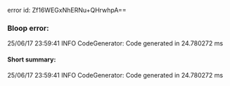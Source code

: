 error id: Zf16WEGxNhERNu+QHrwhpA==
### Bloop error:

25/06/17 23:59:41 INFO CodeGenerator: Code generated in 24.780272 ms
#### Short summary: 

25/06/17 23:59:41 INFO CodeGenerator: Code generated in 24.780272 ms